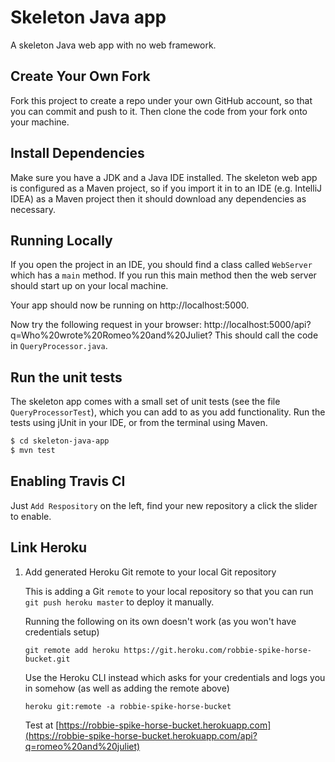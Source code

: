 # Skeleton Java app

A skeleton Java web app with no web framework.

## Create Your Own Fork

Fork this project to create a repo under your own GitHub account, so that you can commit and push to it.
Then clone the code from your fork onto your machine.


## Install Dependencies

Make sure you have a JDK and a Java IDE installed. The skeleton web app is configured as a Maven project,
so if you import it in to an IDE (e.g. IntelliJ IDEA) as a Maven project then it should download any
dependencies as necessary.


## Running Locally

If you open the project in an IDE, you should find a class called `WebServer` which has a `main` method.
If you run this main method then the web server should start up on your local machine.


Your app should now be running on http://localhost:5000.

Now try the following request in your browser: http://localhost:5000/api?q=Who%20wrote%20Romeo%20and%20Juliet?
This should call the code in `QueryProcessor.java`.


## Run the unit tests

The skeleton app comes with a small set of unit tests (see the file `QueryProcessorTest`), which you can add to as you 
add functionality. Run the tests using jUnit in your IDE, or from the terminal using Maven.

```sh
$ cd skeleton-java-app
$ mvn test
```


## Enabling Travis CI

Just `Add Respository` on the left, find your new repository a click the slider to enable.


## Link Heroku

1. Add generated Heroku Git remote to your local Git repository

    This is adding a Git `remote` to your local repository so that you can run `git push heroku master` to deploy it manually.

    Running the following on its own doesn't work (as you won't have credentials setup)

    ```
    git remote add heroku https://git.heroku.com/robbie-spike-horse-bucket.git
    ```
    
    Use the Heroku CLI instead which asks for your credentials and logs you in somehow (as well as adding the remote above)
    
    ```
    heroku git:remote -a robbie-spike-horse-bucket
    ```
    
    Test at [https://robbie-spike-horse-bucket.herokuapp.com](https://robbie-spike-horse-bucket.herokuapp.com/api?q=romeo%20and%20juliet)